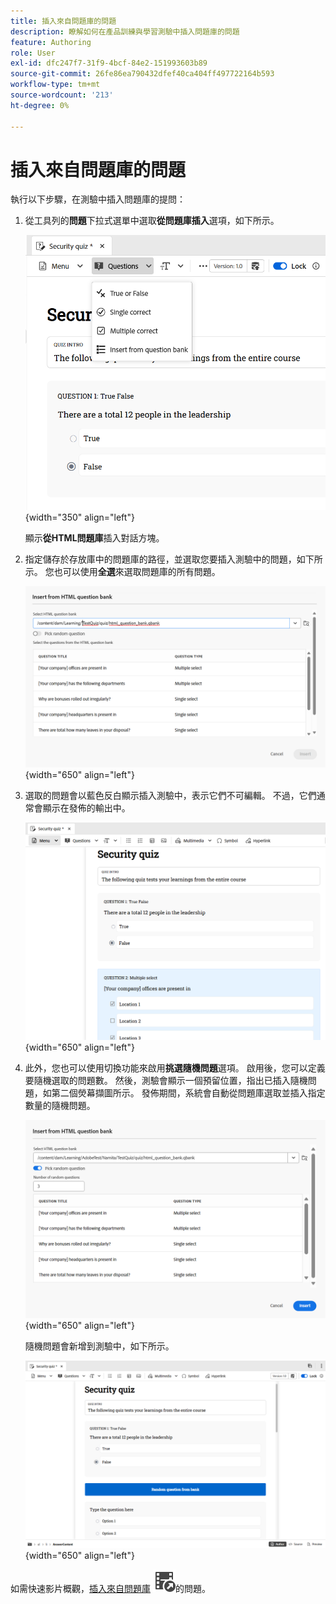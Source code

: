 ```yaml
---
title: 插入來自問題庫的問題
description: 瞭解如何在產品訓練與學習測驗中插入問題庫的問題
feature: Authoring
role: User
exl-id: dfc247f7-31f9-4bcf-84e2-151993603b89
source-git-commit: 26fe86ea790432dfef40ca404ff497722164b593
workflow-type: tm+mt
source-wordcount: '213'
ht-degree: 0%

---
```


# 插入來自問題庫的問題

執行以下步驟，在測驗中插入問題庫的提問：

1. 從工具列的&#x200B;**問題**&#x200B;下拉式選單中選取&#x200B;**從問題庫插入**&#x200B;選項，如下所示。

   ![](assets/insert-from-question-bank.png){width="350" align="left"}

   顯示&#x200B;**從HTML問題庫**&#x200B;插入對話方塊。

1. 指定儲存於存放庫中的問題庫的路徑，並選取您要插入測驗中的問題，如下所示。 您也可以使用&#x200B;**全選**&#x200B;來選取問題庫的所有問題。

   ![](assets/question-bank.png){width="650" align="left"}

1. 選取的問題會以藍色反白顯示插入測驗中，表示它們不可編輯。 不過，它們通常會顯示在發佈的輸出中。

   ![](assets/specific-questions.png){width="650" align="left"}

1. 此外，您也可以使用切換功能來啟用&#x200B;**挑選隨機問題**&#x200B;選項。 啟用後，您可以定義要隨機選取的問題數。 然後，測驗會顯示一個預留位置，指出已插入隨機問題，如第二個熒幕擷圖所示。 發佈期間，系統會自動從問題庫選取並插入指定數量的隨機問題。

   ![](assets/random-question-question-bank.png){width="650" align="left"}

   隨機問題會新增到測驗中，如下所示。

   ![](assets/inserted-question.png){width="650" align="left"}


如需快速影片概觀，[插入來自問題庫](https://video.tv.adobe.com/v/3475212/learning-content-aem-guides) ![](assets/Smock_VideoCheckedOut_18_N.svg)的問題。

